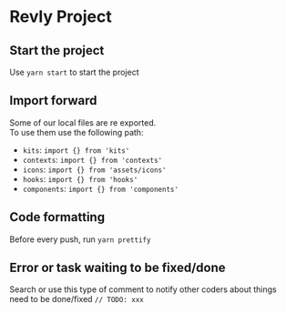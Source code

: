 # Revly Project

## Start the project

Use `yarn start` to start the project

## Import forward

Some of our local files are re exported.  
To use them  use the following path:

- `kits`: `import {} from 'kits'`
- `contexts`: `import {} from 'contexts'`
- `icons`: `import {} from 'assets/icons'`
- `hooks`: `import {} from 'hooks'`
- `components`: `import {} from 'components'`

## Code formatting

Before every push, run `yarn prettify`

## Error or task waiting to be fixed/done

Search or use this type of comment to notify other coders about things need to be done/fixed `// TODO: xxx`
